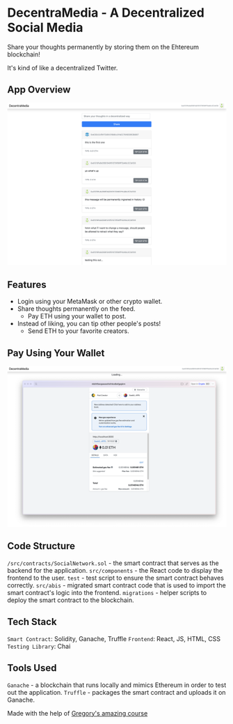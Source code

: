 # DecentraMedia - A Decentralized Social Media

Share your thoughts permanently by storing them on the Ehtereum blockchain!

It's kind of like a decentralized Twitter.

## App Overview
![Screenshot of DecentraMedia](https://github.com/Tej-Sharma/decentra-media/blob/master/screenshots/ss1.png?raw=true)

## Features

- Login using your MetaMask or other crypto wallet.
- Share thoughts permanently on the feed. 
  - Pay ETH using your wallet to post.
- Instead of liking, you can tip other people's posts! 
  - Send ETH to your favorite creators.

## Pay Using Your Wallet
![Using MetaMask](https://github.com/Tej-Sharma/decentra-media/blob/master/screenshots/ss2.png?raw=true)


## Code Structure

`/src/contracts/SocialNetwork.sol` - the smart contract that serves as the backend for the application.
`src/components` - the React code to display the frontend to the user.
`test` - test script to ensure the smart contract behaves correctly.
`src/abis` - migrated smart contract code that is used to import the smart contract's logic into the frontend.
`migrations` - helper scripts to deploy the smart contract to the blockchain.

## Tech Stack

`Smart Contract`: Solidity, Ganache, Truffle
`Frontend`: React, JS, HTML, CSS
`Testing Library`: Chai

## Tools Used

`Ganache` - a blockchain that runs locally and mimics Ethereum in order to test out the application.
`Truffle` - packages the smart contract and uploads it on Ganache.

Made with the help of [Gregory's amazing course](https://www.dappuniversity.com/articles/blockchain-tutorial#part4)
